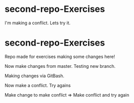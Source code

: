 # second-repo-Exercises
I'm making a conflict.
Lets try it.
# second-repo-Exercises
Repo made for exercises
making some changes here!

Now make changes from master. Testing new branch.

Making changes via GitBash.

Now make a conflict.
Try agains

Make change to make conflict =>
Make conflict and try again

